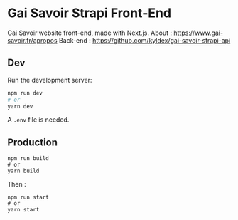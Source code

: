 # Gai Savoir Strapi Front-End

Gai Savoir website front-end, made with Next.js.
About : https://www.gai-savoir.fr/apropos
Back-end : https://github.com/kyldex/gai-savoir-strapi-api

## Dev

Run the development server:

```bash
npm run dev
# or
yarn dev
```

A `.env` file is needed.

## Production

```
npm run build
# or
yarn build
```

Then :

```
npm run start
# or
yarn start
```
